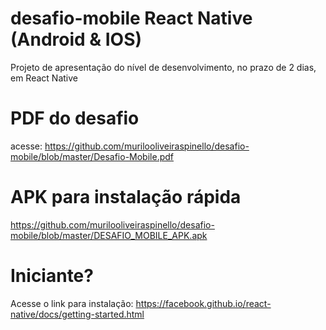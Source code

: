 # desafio-mobile React Native (Android & IOS)
Projeto de apresentação do nível de desenvolvimento, no prazo de 2 dias, em React Native

# PDF do desafio
acesse: https://github.com/murilooliveiraspinello/desafio-mobile/blob/master/Desafio-Mobile.pdf

# APK para instalação rápida
https://github.com/murilooliveiraspinello/desafio-mobile/blob/master/DESAFIO_MOBILE_APK.apk


# Iniciante?
Acesse o link para instalação: https://facebook.github.io/react-native/docs/getting-started.html
